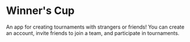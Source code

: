 # Winner's Cup

An app for creating tournaments with strangers or friends! You can create an account, invite friends to join a team, and participate in tournaments.
